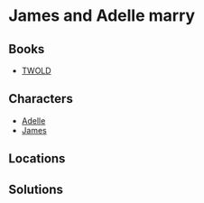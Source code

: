 # James and Adelle marry

## Books

* [TWOLD](../books/twold.md)

## Characters

* [Adelle](../characters/adelle.md)
* [James](../characters/james.md)

## Locations



## Solutions

